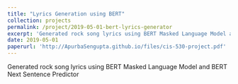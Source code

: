 ```yaml
---
title: "Lyrics Generation using BERT"
collection: projects
permalink: /project/2019-05-01-bert-lyrics-generator
excerpt: 'Generated rock song lyrics using BERT Masked Language Model and BERT Next Sentence Predictor'
date: 2019-05-01
paperurl: 'http://ApurbaSengupta.github.io/files/cis-530-project.pdf'
---
```

Generated rock song lyrics using BERT Masked Language Model and BERT Next Sentence Predictor
